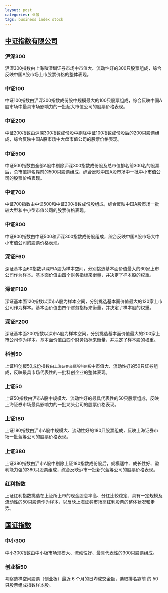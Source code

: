 ```yaml
---
layout: post
categories: 业务
tags: business index stock
---
```


## [中证指数有限公司](http://www.csindex.com.cn/zh-CN)



### 沪深300

沪深300指数由上海和深圳证券市场中市值大、流动性好的300只股票组成，综合反映中国A股市场上市股票价格的整体表现。

### 中证100

中证100指数由沪深300指数成份股中规模最大的100只股票组成，综合反映中国A股市场中最具市场影响力的一批超大市值公司的股票价格表现。

### 中证200

中证200指数由沪深300指数成份股中剔除中证100指数成份股后的200只股票组成，综合反映中国A股市场中大盘市值公司的股票价格表现。

### 中证500

中证500指数由全部A股中剔除沪深300指数成份股及总市值排名前300名的股票后，总市值排名靠前的500只股票组成，综合反映中国A股市场中一批中小市值公司的股票价格表现。

### 中证700

中证700指数由中证500和中证200指数成份股组成，综合反映中国A股市场一批较大型和中小型市值公司的股票价格表现。

### 中证800

中证800指数由中证500和沪深300指数成份股组成，综合反映中国A股市场大中小市值公司的股票价格表现。



### 深证F60

深证基本面60指数以深市A股为样本空间，分别挑选基本面价值最大的60家上市公司作为样本。基本面价值由四个财务指标来衡量，并决定了样本股的权重。

### 深证F120

深证基本面120指数以深市A股为样本空间，分别挑选基本面价值最大的120家上市公司作为样本。基本面价值由四个财务指标来衡量，并决定了样本股的权重。

### 深证F200

深证基本面200指数以深市A股为样本空间，分别挑选基本面价值最大的200家上市公司作为样本。基本面价值由四个财务指标来衡量，并决定了样本股的权重。



### 科创50

上证科创板50成份指数由`上海证券交易所科创板`中市值大、流动性好的50只证券组成，反映最具市场代表性的一批科创企业的整体表现。



### 上证50

上证50指数由沪市A股中规模大、流动性好的最具代表性的50只股票组成，反映上海证券市场最具影响力的一批龙头公司的股票价格表现。

### 上证180

上证180指数由沪市A股中规模大、流动性好的180只股票组成，反映上海证券市场一批蓝筹公司的股票价格表现。

### 上证380

上证380指数由沪市A股中剔除上证180指数成份股后，规模适中、成长性好、盈利能力强的380只股票组成，综合反映沪市一批新兴蓝筹公司的股票价格表现。



### 红利指数

上证红利指数挑选在上证所上市的现金股息率高、分红比较稳定、具有一定规模及流动性的50只股票作为样本，以反映上海证券市场高红利股票的整体状况和走势。

## [国证指数](http://www.cnindex.com.cn/)

### 中小300

中小300指数由中小板市场规模大、流动性好、最具代表性的300只股票组成。

### 创业板50

考察选样空间股票（创业板）最近 6 个月的日均成交金额，选取排名靠前 的 50 只股票组成指数样本股。